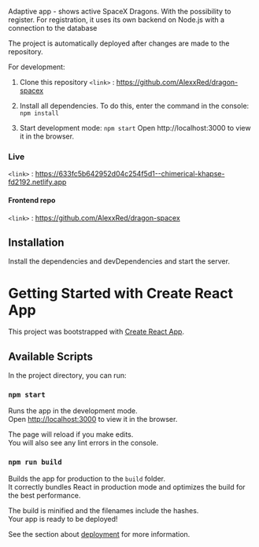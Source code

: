 Adaptive app - shows active SpaceX Dragons. With the possibility to register.
For registration, it uses its own backend on Node.js with a connection to the database

The project is automatically deployed after changes are made to the repository.

For development:

1. Clone this repository
   `<link>` : <https://github.com/AlexxRed/dragon-spacex>

2. Install all dependencies.
   To do this, enter the command in the console:
   `npm install`

3. Start development mode:
   `npm start`
    Open http://localhost:3000 to view it in the browser.

### Live

`<link>` : <https://633fc5b642952d04c254f5d1--chimerical-khapse-fd2192.netlify.app>

#### Frontend repo

`<link>` : <https://github.com/AlexxRed/dragon-spacex>

## Installation

Install the dependencies and devDependencies and start the server.

# Getting Started with Create React App

This project was bootstrapped with [Create React App](https://github.com/facebook/create-react-app).

## Available Scripts

In the project directory, you can run:

### `npm start`

Runs the app in the development mode.\
Open [http://localhost:3000](http://localhost:3000) to view it in the browser.

The page will reload if you make edits.\
You will also see any lint errors in the console.

### `npm run build`

Builds the app for production to the `build` folder.\
It correctly bundles React in production mode and optimizes the build for the best performance.

The build is minified and the filenames include the hashes.\
Your app is ready to be deployed!

See the section about [deployment](https://facebook.github.io/create-react-app/docs/deployment) for more information.
